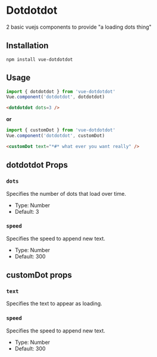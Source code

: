 # Dotdotdot

2 basic vuejs components to provide "a loading dots thing"

## Installation

```
npm install vue-dotdotdot
```

## Usage

```js
import { dotdotdot } from 'vue-dotdotdot'
Vue.component('dotdotdot', dotdotdot)
```

``` html
<dotdotdot dots=3 />
```

**or**

```js
import { customDot } from 'vue-dotdotdot'
Vue.component('dotdotdot', customDot)
```

``` html
<customDot text="*#* what ever you want really" />
```

## dotdotdot Props

### `dots`

Specifies the number of dots that load over time.

- Type: Number
- Default: 3

### `speed`

Specifies the speed to append new text.

- Type: Number
- Default: 300


## customDot props

### `text`
<dotdotdot dots=3 />
Specifies the text to appear as loading.
<simpleDot dots=3 />
<!-- or -->
<customDot text="*#* what ever you want really" />
<!-- or -->
<customDot text="*#* what ever you want really" />

### `speed`

Specifies the speed to append new text.

- Type: Number
- Default: 300
